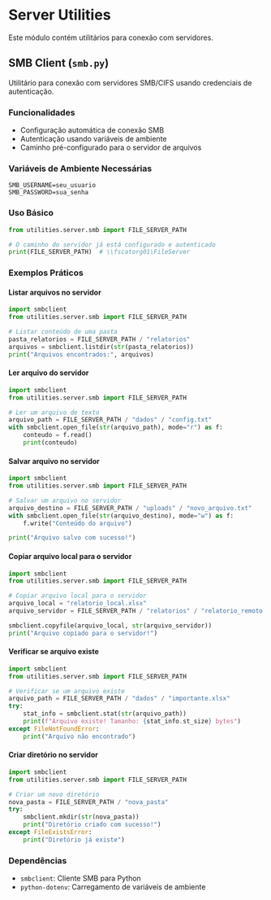 # Server Utilities

Este módulo contém utilitários para conexão com servidores.

## SMB Client (`smb.py`)

Utilitário para conexão com servidores SMB/CIFS usando credenciais de autenticação.

### Funcionalidades

- Configuração automática de conexão SMB
- Autenticação usando variáveis de ambiente
- Caminho pré-configurado para o servidor de arquivos

### Variáveis de Ambiente Necessárias

```env
SMB_USERNAME=seu_usuario
SMB_PASSWORD=sua_senha
```

### Uso Básico

```python
from utilities.server.smb import FILE_SERVER_PATH

# O caminho do servidor já está configurado e autenticado
print(FILE_SERVER_PATH)  # \\fscatorg01\FileServer
```

### Exemplos Práticos

#### Listar arquivos no servidor

```python
import smbclient
from utilities.server.smb import FILE_SERVER_PATH

# Listar conteúdo de uma pasta
pasta_relatorios = FILE_SERVER_PATH / "relatorios"
arquivos = smbclient.listdir(str(pasta_relatorios))
print("Arquivos encontrados:", arquivos)
```

#### Ler arquivo do servidor

```python
import smbclient
from utilities.server.smb import FILE_SERVER_PATH

# Ler um arquivo de texto
arquivo_path = FILE_SERVER_PATH / "dados" / "config.txt"
with smbclient.open_file(str(arquivo_path), mode="r") as f:
    conteudo = f.read()
    print(conteudo)
```

#### Salvar arquivo no servidor

```python
import smbclient
from utilities.server.smb import FILE_SERVER_PATH

# Salvar um arquivo no servidor
arquivo_destino = FILE_SERVER_PATH / "uploads" / "novo_arquivo.txt"
with smbclient.open_file(str(arquivo_destino), mode="w") as f:
    f.write("Conteúdo do arquivo")

print("Arquivo salvo com sucesso!")
```

#### Copiar arquivo local para o servidor

```python
import smbclient
from utilities.server.smb import FILE_SERVER_PATH

# Copiar arquivo local para o servidor
arquivo_local = "relatorio_local.xlsx"
arquivo_servidor = FILE_SERVER_PATH / "relatorios" / "relatorio_remoto.xlsx"

smbclient.copyfile(arquivo_local, str(arquivo_servidor))
print("Arquivo copiado para o servidor!")
```

#### Verificar se arquivo existe

```python
import smbclient
from utilities.server.smb import FILE_SERVER_PATH

# Verificar se um arquivo existe
arquivo_path = FILE_SERVER_PATH / "dados" / "importante.xlsx"
try:
    stat_info = smbclient.stat(str(arquivo_path))
    print(f"Arquivo existe! Tamanho: {stat_info.st_size} bytes")
except FileNotFoundError:
    print("Arquivo não encontrado")
```

#### Criar diretório no servidor

```python
import smbclient
from utilities.server.smb import FILE_SERVER_PATH

# Criar um novo diretório
nova_pasta = FILE_SERVER_PATH / "nova_pasta"
try:
    smbclient.mkdir(str(nova_pasta))
    print("Diretório criado com sucesso!")
except FileExistsError:
    print("Diretório já existe")
```

### Dependências

- `smbclient`: Cliente SMB para Python
- `python-dotenv`: Carregamento de variáveis de ambiente
